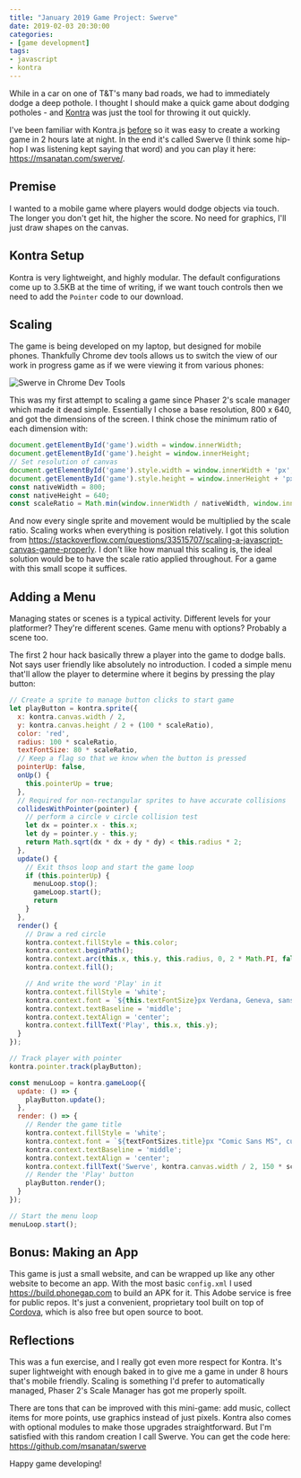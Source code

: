 ```yaml
---
title: "January 2019 Game Project: Swerve"
date: 2019-02-03 20:30:00
categories:
- [game development]
tags:
- javascript
- kontra
---
```


While in a car on one of T&T's many bad roads, we had to immediately dodge a deep pothole. I thought I should make a quick game about dodging potholes \- and [Kontra](https://straker.github.io/kontra/) was just the tool for throwing it out quickly.

I've been familiar with Kontra.js [before](/2018/08/31/micro-games-with-kontrajs/) so it was easy to create a working game in 2 hours late at night. In the end it's called Swerve \(I think some hip-hop I was listening kept saying that word\) and you can play it here: <https://msanatan.com/swerve/>.

## Premise

I wanted to a mobile game where players would dodge objects via touch. The longer you don't get hit, the higher the score. No need for graphics, I'll just draw shapes on the canvas.

## Kontra Setup

Kontra is very lightweight, and highly modular. The default configurations come up to 3.5KB at the time of writing, if we want touch controls then we need to add the `Pointer` code to our download.

## Scaling

The game is being developed on my laptop, but designed for mobile phones. Thankfully Chrome dev tools allows us to switch the view of our work in progress game as if we were viewing it from various phones:

![Swerve in Chrome Dev Tools](/images/swerve-chrome-dev-tools.png)

This was my first attempt to scaling a game since Phaser 2's scale manager which made it dead simple. Essentially I chose a base resolution, 800 x 640, and got the dimensions of the screen. I think chose the minimum ratio of each dimension with:

```javascript
document.getElementById('game').width = window.innerWidth;
document.getElementById('game').height = window.innerHeight;
// Set resolution of canvas
document.getElementById('game').style.width = window.innerWidth + 'px';
document.getElementById('game').style.height = window.innerHeight + 'px';
const nativeWidth = 800;
const nativeHeight = 640;
const scaleRatio = Math.min(window.innerWidth / nativeWidth, window.innerHeight / nativeHeight);
```

And now every single sprite and movement would be multiplied by the scale ratio. Scaling works when everything is position relatively. I got this solution from <https://stackoverflow.com/questions/33515707/scaling-a-javascript-canvas-game-properly>. I don't like how manual this scaling is, the ideal solution would be to have the scale ratio applied throughout. For a game with this small scope it suffices.

## Adding a Menu

Managing states or scenes is a typical activity. Different levels for your platformer? They're different scenes. Game menu with options? Probably a scene too.

The first 2 hour hack basically threw a player into the game to dodge balls. Not says user friendly like absolutely no introduction. I coded a simple menu that'll allow the player to determine where it begins by pressing the play button:

```javascript
// Create a sprite to manage button clicks to start game
let playButton = kontra.sprite({
  x: kontra.canvas.width / 2,
  y: kontra.canvas.height / 2 + (100 * scaleRatio),
  color: 'red',
  radius: 100 * scaleRatio,
  textFontSize: 80 * scaleRatio,
  // Keep a flag so that we know when the button is pressed
  pointerUp: false,
  onUp() {
    this.pointerUp = true;
  },
  // Required for non-rectangular sprites to have accurate collisions
  collidesWithPointer(pointer) {
    // perform a circle v circle collision test
    let dx = pointer.x - this.x;
    let dy = pointer.y - this.y;
    return Math.sqrt(dx * dx + dy * dy) < this.radius * 2;
  },
  update() {
    // Exit thsos loop and start the game loop
    if (this.pointerUp) {
      menuLoop.stop();
      gameLoop.start();
      return
    }
  },
  render() {
    // Draw a red circle
    kontra.context.fillStyle = this.color;
    kontra.context.beginPath();
    kontra.context.arc(this.x, this.y, this.radius, 0, 2 * Math.PI, false);
    kontra.context.fill();

    // And write the word 'Play' in it
    kontra.context.fillStyle = 'white';
    kontra.context.font = `${this.textFontSize}px Verdana, Geneva, sans-serif`;
    kontra.context.textBaseline = 'middle';
    kontra.context.textAlign = 'center';
    kontra.context.fillText('Play', this.x, this.y);
  }
});

// Track player with pointer
kontra.pointer.track(playButton);

const menuLoop = kontra.gameLoop({
  update: () => {
    playButton.update();
  },
  render: () => {
    // Render the game title
    kontra.context.fillStyle = 'white';
    kontra.context.font = `${textFontSizes.title}px "Comic Sans MS", cursive, sans-serif`;
    kontra.context.textBaseline = 'middle';
    kontra.context.textAlign = 'center';
    kontra.context.fillText('Swerve', kontra.canvas.width / 2, 150 * scaleRatio);
    // Render the 'Play' button
    playButton.render();
  }
});

// Start the menu loop
menuLoop.start();
```

## Bonus: Making an App

This game is just a small website, and can be wrapped up like any other website to become an app. With the most basic `config.xml` I used <https://build.phonegap.com> to build an APK for it. This Adobe service is free for public repos. It's just a convenient, proprietary tool built on top of [Cordova](https://cordova.apache.org/), which is also free but open source to boot.

## Reflections

This was a fun exercise, and I really got even more respect for Kontra. It's super lightweight with enough baked in to give me a game in under 8 hours that's mobile friendly. Scaling is something I'd prefer to automatically managed, Phaser 2's Scale Manager has got me properly spoilt.

There are tons that can be improved with this mini-game: add music, collect items for more points, use graphics instead of just pixels. Kontra also comes with optional modules to make those upgrades straightforward. But I'm satisfied with this random creation I call Swerve. You can get the code here: <https://github.com/msanatan/swerve>

Happy game developing!
